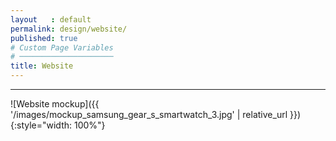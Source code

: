 ```yaml
---
layout   : default
permalink: design/website/
published: true
# Custom Page Variables
# ─────────────────────
title: Website
---
```

___ 

![Website mockup]({{ '/images/mockup_samsung_gear_s_smartwatch_3.jpg' | relative_url }}){:style="width: 100%"}